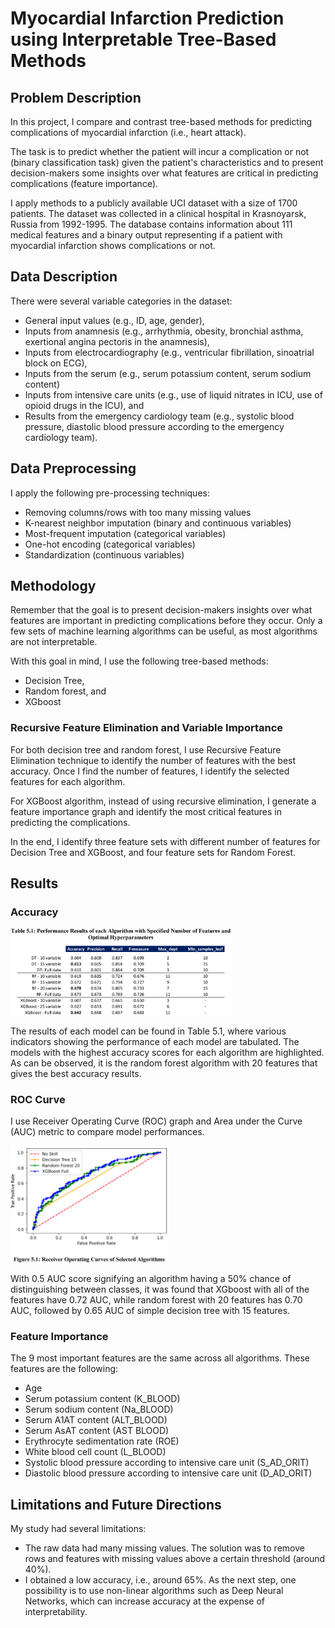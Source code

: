 # Myocardial Infarction Prediction using Interpretable Tree-Based Methods

## Problem Description

In this project, I compare and contrast tree-based methods for predicting complications of myocardial infarction (i.e., heart attack).

The task is to predict whether the patient will incur a complication or not (binary classification task) given the patient's characteristics and to present decision-makers some insights over what features are critical in predicting complications (feature importance).

I apply methods to a publicly available UCI dataset with a size of 1700 patients. The dataset was collected in a clinical hospital in Krasnoyarsk, Russia from 1992-1995. The database contains information about 111 medical features and a binary output representing if a patient with myocardial infarction shows complications or not.

## Data Description

There were several variable categories in the dataset:
- General input values (e.g., ID, age, gender),
- Inputs from anamnesis (e.g., arrhythmia, obesity, bronchial asthma, exertional angina pectoris in the anamnesis),
- Inputs from electrocardiography (e.g., ventricular fibrillation, sinoatrial block on ECG), 
- Inputs from the serum (e.g., serum potassium content, serum sodium content)
- Inputs from intensive care units (e.g., use of liquid nitrates in ICU, use of opioid drugs in the ICU), and
- Results from the emergency cardiology team (e.g., systolic blood pressure, diastolic blood pressure according to the emergency cardiology team).

## Data Preprocessing

I apply the following pre-processing techniques:

- Removing columns/rows with too many missing values
- K-nearest neighbor imputation (binary and continuous variables)
- Most-frequent imputation (categorical variables)
- One-hot encoding (categorical variables)
- Standardization (continuous variables)

## Methodology

Remember that the goal is to present decision-makers insights over what features are important in predicting complications before they occur. Only a few sets of machine learning algorithms can be useful, as most algorithms are not interpretable.

With this goal in mind, I use the following tree-based methods:

- Decision Tree,
- Random forest, and
- XGboost

### Recursive Feature Elimination and Variable Importance

For both decision tree and random forest, I use Recursive Feature Elimination technique to identify the number of features with the best accuracy. Once I find the number of features, I identify the selected features for each algorithm.

For XGBoost algorithm, instead of using recursive elimination, I generate a feature importance graph and identify the most critical features in predicting the complications.

In the end, I identify three feature sets with different number of features for Decision Tree and XGBoost, and four feature sets for Random Forest.

## Results

### Accuracy

<img src="figures/accuracy_table.png" width=70% height=70%>

The results of each model can be found in Table 5.1, where various indicators showing the performance of each model are tabulated. The models with the highest accuracy scores for each algorithm are highlighted. As can be observed, it is the random forest algorithm with 20 features that gives the best accuracy results.

### ROC Curve

I use Receiver Operating Curve (ROC) graph and Area under the Curve (AUC) metric to compare model performances.

<img src="figures/auc_graph.png" width=50% height=50%>

With 0.5 AUC score signifying an algorithm having a 50% chance of distinguishing between classes, it was found that XGboost with all of the features have 0.72 AUC, while random forest with 20 features has 0.70 AUC, followed by 0.65 AUC of simple decision tree with 15 features.

### Feature Importance

The 9 most important features are the same across all algorithms. These features are the following:

- Age
- Serum potassium content (K_BLOOD)
- Serum sodium content (Na_BLOOD)
- Serum A1AT content (ALT_BLOOD)
- Serum AsAT content (AST BLOOD)
- Erythrocyte sedimentation rate (ROE)
- White blood cell count (L_BLOOD) 
- Systolic blood pressure according to intensive care unit (S_AD_ORIT)
- Diastolic blood pressure according to intensive care unit (D_AD_ORIT)

## Limitations and Future Directions

My study had several limitations:

- The raw data had many missing values. The solution was to remove rows and features with missing values above a certain threshold (around 40%).
- I obtained a low accuracy, i.e., around 65%. As the next step, one possibility is to use non-linear algorithms such as Deep Neural Networks, which can increase accuracy at the expense of interpretability.
